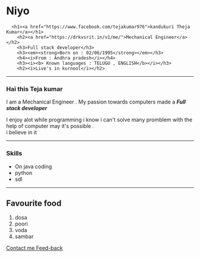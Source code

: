 # Niyo
<!DOCTYPE html>
<html lang="en" dir="ltr">
  <head>
    <meta charset="utf-8">
    <title>Teja kumar</title>
  </head>


      <h1><a href="https://www.facebook.com/tejakumar976">kandukuri Theja Kumar</a></h1>
        <h2><a href="https://drkvsrit.in/v1/me/">Mechanical Engineer</a></h2>
        <h3>Full stack developer</h3>
        <h3><em><strong>Born on : 02/06/1995</strong></em></h3>
        <h4><i>From : Andhra pradesh</i></h4>
        <h3><i><b> Known languages : TELUGU , ENGLISH</b></i></h3>
        <h2><i>Live's in kurnool</i></h2>
   




<hr>
  <body>


  <h3><p>Hai this <b>Teja kumar</b> </p></h3>

  <p>I am a Mechanical Engineer . My passion towards computers made a <b><em>Full stack developer</em></b> </p>
  <p>I enjoy alot while programming i know i can't solve many promblem with the help of computer may it's possible . <br>i believe in it</p>

<hr>

  <h3>Skills </h3>
  <ul>
    <li>On java coding</li>
    <li>python</li>
    <li>sdl</li></center>
  </ul>
  <hr>
  <h2>Favourite food</h2>
    <ol>
        <li>dosa</li>
        <li>poori</li>
          <li>voda</li>
          <li>sambar</li>
    </ol>
    <a href="contact.html">Contact me </a>
           <a href="contact.html"> Feed-back</a>
  </body>
</html>
